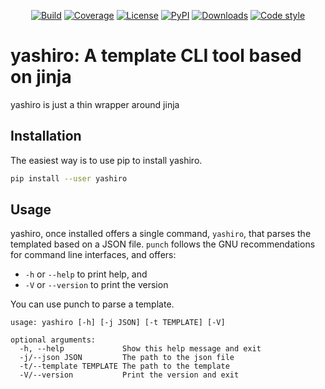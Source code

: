<p align="center">
<a href="https://travis-ci.org/spapanik/yashiro"><img alt="Build" src="https://travis-ci.org/spapanik/yashiro.svg?branch=main"></a>
<a href="https://coveralls.io/github/spapanik/yashiro"><img alt="Coverage" src="https://coveralls.io/repos/github/spapanik/yashiro/badge.svg?branch=main"></a>
<a href="https://github.com/spapanik/yashiro/blob/main/LICENSE.txt"><img alt="License" src="https://img.shields.io/github/license/spapanik/yashiro"></a>
<a href="https://pypi.org/project/yashiro"><img alt="PyPI" src="https://img.shields.io/pypi/v/yashiro"></a>
<a href="https://pepy.tech/project/yashiro"><img alt="Downloads" src="https://pepy.tech/badge/yashiro"></a>
<a href="https://github.com/psf/black"><img alt="Code style" src="https://img.shields.io/badge/code%20style-black-000000.svg"></a>
</p>

# yashiro: A template CLI tool based on jinja

yashiro is just a thin wrapper around jinja

## Installation

The easiest way is to use pip to install yashiro.

```bash
pip install --user yashiro
```

## Usage
yashiro, once installed offers a single command, `yashiro`, that parses the templated based on a JSON file. `punch` follows the GNU recommendations for command line interfaces, and offers:
* `-h` or `--help` to print help, and
* `-V` or `--version` to print the version

You can use punch to parse a template.

```
usage: yashiro [-h] [-j JSON] [-t TEMPLATE] [-V]

optional arguments:
  -h, --help             Show this help message and exit
  -j/--json JSON         The path to the json file
  -t/--template TEMPLATE The path to the template
  -V/--version           Print the version and exit
```
